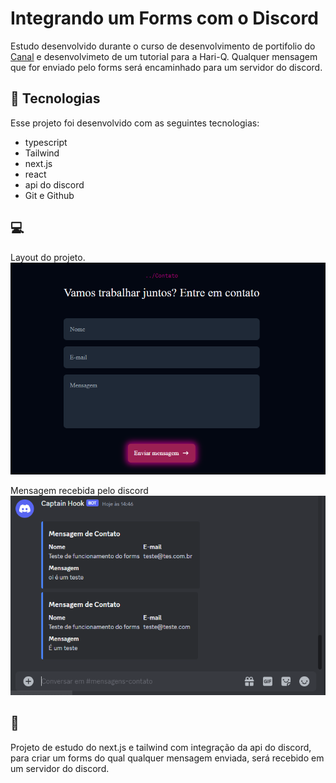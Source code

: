# Integrando um Forms com o Discord

Estudo desenvolvido durante o curso de desenvolvimento de portifolio do [Canal](https://www.youtube.com/playlist?list=PLY_G6KZ7jlfU41bdaWpTsOnfCC7bmpJcL) e desenvolvimeto de um tutorial para a Hari-Q. 
Qualquer mensagem que for enviado pelo forms será encaminhado para um servidor do discord. 

## 🚀 Tecnologias

Esse projeto foi desenvolvido com as seguintes tecnologias:

- typescript
- Tailwind
- next.js
- react
- api do discord
- Git e Github 

## 💻 

Layout do projeto. <br>
![pagina](./public/images/discord_rd.PNG)
 <br>

Mensagem recebida pelo discord <br>
![chatbot](./public/images/chatbot.PNG)
 <br>

## 🔖 
Projeto de estudo do next.js e tailwind com integração da api do discord, para criar um forms do qual qualquer mensagem enviada, será recebido em um servidor do discord. 

